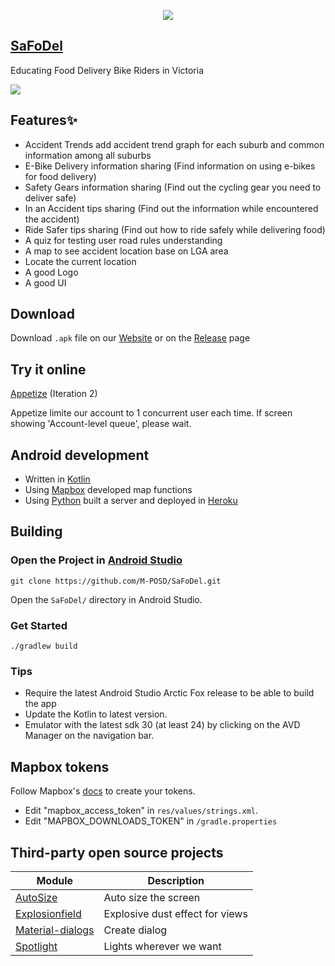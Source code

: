 
<p align="center">
  <img src="https://user-images.githubusercontent.com/88869576/130990605-514f741e-8113-465d-bba5-64700b490d3e.png">
</p>
  
## [SaFoDel](https://m-posd.github.io/)
Educating Food Delivery Bike Riders in Victoria

<img src="https://user-images.githubusercontent.com/88869576/130999668-f6d115d8-a5d7-4e58-bb18-cd1047a8add2.gif">


## Features✨
- Accident Trends add accident trend graph for each suburb and common information among all suburbs
- E-Bike Delivery information sharing (Find information on using e-bikes for food delivery)
- Safety Gears information sharing (Find out the cycling gear you need to deliver safe)
- In an Accident tips sharing (Find out the information while encountered the accident)
- Ride Safer tips sharing (Find out how to ride safely while delivering food)
- A quiz for testing user road rules understanding
- A map to see accident location base on LGA area
- Locate the current location  
- A good Logo
- A good UI
 
## Download

Download `.apk` file on our [Website](https://m-posd.github.io/) or on the [Release](https://github.com/M-POSD/SaFoDel/releases) page

## Try it online

[Appetize](https://appetize.io/embed/004vf8q2r7afaz8rhbvkg7w3zm?device=pixel4&scale=75&orientation=portrait&osVersion=10.0&location=(39.903924,116.391432)) (Iteration 2)

Appetize limite our account to 1 concurrent user each time. If screen showing 'Account-level queue', please wait.

## Android development

- Written in [Kotlin](https://kotlinlang.org/) 
- Using [Mapbox](https://www.mapbox.com/) developed map functions
- Using [Python](https://www.python.org/) built a server and deployed in [Heroku](https://www.heroku.com)

## Building
### Open the Project in [Android Studio](https://developer.android.com/studio)

```
git clone https://github.com/M-POSD/SaFoDel.git
```
Open the `SaFoDel/` directory in Android Studio.

### Get Started
```shell
./gradlew build
```
### Tips
- Require the latest Android Studio Arctic Fox release to be able to build the app
- Update the Kotlin to latest version.
- Emulator with the latest sdk 30 (at least 24) by clicking on the AVD Manager on the navigation bar.

## Mapbox tokens

Follow Mapbox's [docs](https://docs.mapbox.com/help/getting-started/access-tokens/) to create your tokens.

- Edit "mapbox_access_token" in `res/values/strings.xml`.
- Edit "MAPBOX_DOWNLOADS_TOKEN" in `/gradle.properties`

## Third-party open source projects

| Module              | Description
| ------------------- | -----------
| [AutoSize](https://github.com/JessYanCoding/AndroidAutoSize) | Auto size the screen
| [Explosionfield](https://github.com/tyrantgit/ExplosionField)  | Explosive dust effect for views
| [Material-dialogs](https://github.com/afollestad/material-dialogs) | Create dialog
| [Spotlight](https://github.com/TakuSemba/Spotlight)              | Lights wherever we want




